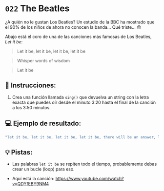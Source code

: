 # `022` The Beatles 

¿A quién no le gustan Los Beatles? Un estudio de la BBC ha mostrado que el 90% de los niños de ahora no conocen la banda... Qué triste... 😟

Abajo está el coro de una de las canciones más famosas de Los Beatles, *Let it be*:

> Let it be, let it be, let it be, let it be

> Whisper words of wisdom

> Let it be

## 📝 Instrucciones:

1. Crea una función llamada `sing()` que devuelva un string con la letra exacta que puedes oír desde el minuto 3:20 hasta el final de la canción a los 3:50 minutos. 

## 💻 Ejemplo de resultado:

```js
"let it be, let it be, let it be, let it be, there will be an answer, let it be, let it be, let it be, let it be, let it be, whisper words of wisdom, let it be"
```

## 💡 Pistas:

+ Las palabras `let it be` se repiten todo el tiempo, probablemente debas crear un bucle (loop) para eso.

+ Aquí está la canción: https://www.youtube.com/watch?v=QDYfEBY9NM4
